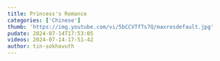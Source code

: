 ```yaml
---
title: Princess's Romance
categories: ['Chinese']
thumb: 'https://img.youtube.com/vi/5bCCVTfTs7Q/maxresdefault.jpg'
pudate: 2024-07-14T17:53:05
videos: 2024-07-14-17-51-42
author: tin-sokhavuth
---
```

